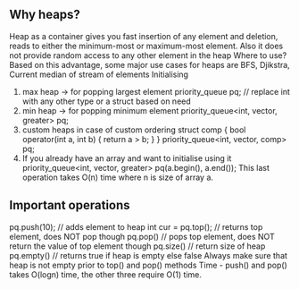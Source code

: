 ## Why heaps?

Heap as a container gives you fast insertion of any element and deletion, reads to either the minimum-most or maximum-most element. Also it does not provide random access to any other element in the heap
Where to use?
Based on this advantage, some major use cases for heaps are BFS, Djikstra, Current median of stream of elements
Initialising

1. max heap -> for popping largest element
	priority_queue<int> pq;     // replace int with any other type or a struct based on need
2. min heap -> for popping minimum element
	priority_queue<int, vector<int>, greater<int>> pq;
3. custom heaps in case of custom ordering
	struct comp {
		bool operator(int a, int b) {
			return a > b;
		}
	}
	priority_queue<int, vector<int>, comp> pq;
4. If you already have an array and want to initialise using it
	priority_queue<int, vector<int>, greater<int>> pq(a.begin(), a.end());
This last operation takes O(n) time where n is size of array a.
  
## Important operations

pq.push(10);           // adds element to heap
int cur = pq.top();    // returns top element, does NOT pop though
pq.pop()               // pops top element, does NOT return the value of top element though
pq.size()              // return size of heap
pq.empty()             // returns true if heap is empty else false
Always make sure that heap is not empty prior to top() and pop() methods
Time - push() and pop() takes O(logn) time, the other three require O(1) time.

